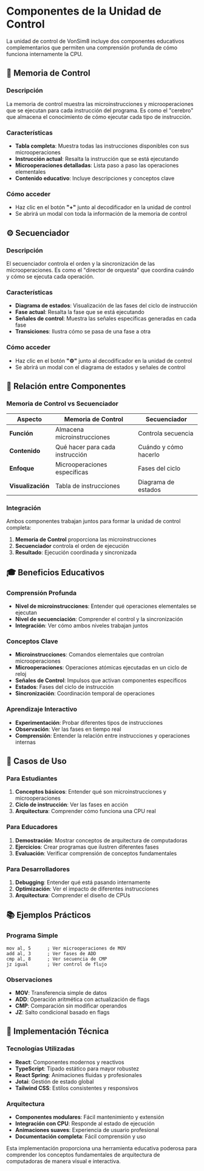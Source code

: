 # Componentes de la Unidad de Control

La unidad de control de VonSim8 incluye dos componentes educativos complementarios que permiten una comprensión profunda de cómo funciona internamente la CPU.

## 🧠 Memoria de Control

### Descripción
La memoria de control muestra las microinstrucciones y microoperaciones que se ejecutan para cada instrucción del programa. Es como el "cerebro" que almacena el conocimiento de cómo ejecutar cada tipo de instrucción.

### Características
- **Tabla completa**: Muestra todas las instrucciones disponibles con sus microoperaciones
- **Instrucción actual**: Resalta la instrucción que se está ejecutando
- **Microoperaciones detalladas**: Lista paso a paso las operaciones elementales
- **Contenido educativo**: Incluye descripciones y conceptos clave

### Cómo acceder
- Haz clic en el botón **"+"** junto al decodificador en la unidad de control
- Se abrirá un modal con toda la información de la memoria de control

## ⚙️ Secuenciador

### Descripción
El secuenciador controla el orden y la sincronización de las microoperaciones. Es como el "director de orquesta" que coordina cuándo y cómo se ejecuta cada operación.

### Características
- **Diagrama de estados**: Visualización de las fases del ciclo de instrucción
- **Fase actual**: Resalta la fase que se está ejecutando
- **Señales de control**: Muestra las señales específicas generadas en cada fase
- **Transiciones**: Ilustra cómo se pasa de una fase a otra

### Cómo acceder
- Haz clic en el botón **"⚙️"** junto al decodificador en la unidad de control
- Se abrirá un modal con el diagrama de estados y señales de control

## 🔄 Relación entre Componentes

### Memoria de Control vs Secuenciador

| Aspecto | Memoria de Control | Secuenciador |
|---------|-------------------|--------------|
| **Función** | Almacena microinstrucciones | Controla secuencia |
| **Contenido** | Qué hacer para cada instrucción | Cuándo y cómo hacerlo |
| **Enfoque** | Microoperaciones específicas | Fases del ciclo |
| **Visualización** | Tabla de instrucciones | Diagrama de estados |

### Integración
Ambos componentes trabajan juntos para formar la unidad de control completa:
1. **Memoria de Control** proporciona las microinstrucciones
2. **Secuenciador** controla el orden de ejecución
3. **Resultado**: Ejecución coordinada y sincronizada

## 🎓 Beneficios Educativos

### Comprensión Profunda
- **Nivel de microinstrucciones**: Entender qué operaciones elementales se ejecutan
- **Nivel de secuenciación**: Comprender el control y la sincronización
- **Integración**: Ver cómo ambos niveles trabajan juntos

### Conceptos Clave
- **Microinstrucciones**: Comandos elementales que controlan microoperaciones
- **Microoperaciones**: Operaciones atómicas ejecutadas en un ciclo de reloj
- **Señales de Control**: Impulsos que activan componentes específicos
- **Estados**: Fases del ciclo de instrucción
- **Sincronización**: Coordinación temporal de operaciones

### Aprendizaje Interactivo
- **Experimentación**: Probar diferentes tipos de instrucciones
- **Observación**: Ver las fases en tiempo real
- **Comprensión**: Entender la relación entre instrucciones y operaciones internas

## 🚀 Casos de Uso

### Para Estudiantes
1. **Conceptos básicos**: Entender qué son microinstrucciones y microoperaciones
2. **Ciclo de instrucción**: Ver las fases en acción
3. **Arquitectura**: Comprender cómo funciona una CPU real

### Para Educadores
1. **Demostración**: Mostrar conceptos de arquitectura de computadoras
2. **Ejercicios**: Crear programas que ilustren diferentes fases
3. **Evaluación**: Verificar comprensión de conceptos fundamentales

### Para Desarrolladores
1. **Debugging**: Entender qué está pasando internamente
2. **Optimización**: Ver el impacto de diferentes instrucciones
3. **Arquitectura**: Comprender el diseño de CPUs

## 📚 Ejemplos Prácticos

### Programa Simple
```assembly
mov al, 5      ; Ver microoperaciones de MOV
add al, 3      ; Ver fases de ADD
cmp al, 8      ; Ver secuencia de CMP
jz igual       ; Ver control de flujo
```

### Observaciones
- **MOV**: Transferencia simple de datos
- **ADD**: Operación aritmética con actualización de flags
- **CMP**: Comparación sin modificar operandos
- **JZ**: Salto condicional basado en flags

## 🔧 Implementación Técnica

### Tecnologías Utilizadas
- **React**: Componentes modernos y reactivos
- **TypeScript**: Tipado estático para mayor robustez
- **React Spring**: Animaciones fluidas y profesionales
- **Jotai**: Gestión de estado global
- **Tailwind CSS**: Estilos consistentes y responsivos

### Arquitectura
- **Componentes modulares**: Fácil mantenimiento y extensión
- **Integración con CPU**: Responde al estado de ejecución
- **Animaciones suaves**: Experiencia de usuario profesional
- **Documentación completa**: Fácil comprensión y uso

Esta implementación proporciona una herramienta educativa poderosa para comprender los conceptos fundamentales de arquitectura de computadoras de manera visual e interactiva. 